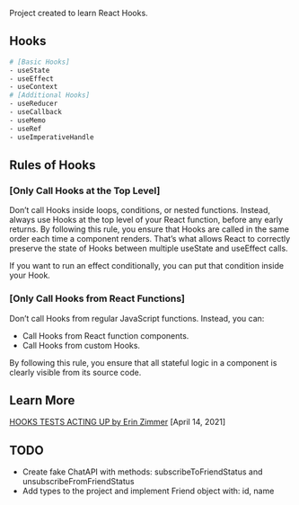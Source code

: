 Project created to learn React Hooks.

## Hooks

```bash
# [Basic Hooks]
- useState
- useEffect
- useContext
# [Additional Hooks]
- useReducer
- useCallback
- useMemo
- useRef
- useImperativeHandle
```

## Rules of Hooks

### [Only Call Hooks at the Top Level]
Don’t call Hooks inside loops, conditions, or nested functions. Instead, always use Hooks at the top level of your React function,
before any early returns. By following this rule, you ensure that Hooks are called in the same order each time a component renders.
That’s what allows React to correctly preserve the state of Hooks between multiple useState and useEffect calls.

If you want to run an effect conditionally, you can put that condition inside your Hook.

### [Only Call Hooks from React Functions]
Don’t call Hooks from regular JavaScript functions. Instead, you can:

- Call Hooks from React function components.
- Call Hooks from custom Hooks.

By following this rule, you ensure that all stateful logic in a component is clearly visible from its source code.

## Learn More

[HOOKS TESTS ACTING UP by Erin Zimmer](https://cogent.co/blog/hooks-tests-acting-up) [April 14, 2021]


## TODO
- Create fake ChatAPI with methods: subscribeToFriendStatus and unsubscribeFromFriendStatus
- Add types to the project and implement Friend object with: id, name